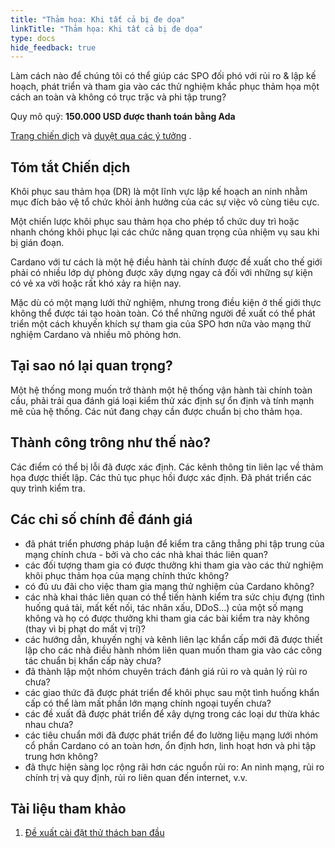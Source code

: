 ```yaml
---
title: "Thảm họa: Khi tất cả bị đe dọa"
linkTitle: "Thảm họa: Khi tất cả bị đe dọa"
type: docs
hide_feedback: true
---
```


Làm cách nào để chúng tôi có thể giúp các SPO đối phó với rủi ro &amp; lập kế hoạch, phát triển và tham gia vào các thử nghiệm khắc phục thảm họa một cách an toàn và không có trục trặc và phi tập trung?

Quy mô quỹ: **150.000 USD được thanh toán bằng Ada**

[Trang chiến dịch](https://cardano.ideascale.com/a/campaign-home/26117) và [duyệt qua các ý tưởng](https://cardano.ideascale.com/a/ideas/top/campaign-filter/byids/campaigns/26117/stage/unspecified) .

## Tóm tắt Chiến dịch

Khôi phục sau thảm họa (DR) là một lĩnh vực lập kế hoạch an ninh nhằm mục đích bảo vệ tổ chức khỏi ảnh hưởng của các sự việc vô cùng tiêu cực.

Một chiến lược khôi phục sau thảm họa cho phép tổ chức duy trì hoặc nhanh chóng khôi phục lại các chức năng quan trọng của nhiệm vụ sau khi bị gián đoạn.

Cardano với tư cách là một hệ điều hành tài chính được đề xuất cho thế giới phải có nhiều lớp dự phòng được xây dựng ngay cả đối với những sự kiện có vẻ xa vời hoặc rất khó xảy ra hiện nay.

Mặc dù có một mạng lưới thử nghiệm, nhưng trong điều kiện ở thế giới thực không thể được tái tạo hoàn toàn. Có thể những người đề xuất có thể phát triển một cách khuyến khích sự tham gia của SPO hơn nữa vào mạng thử nghiệm Cardano và nhiều mô phỏng hơn.

## Tại sao nó lại quan trọng?

Một hệ thống mong muốn trở thành một hệ thống vận hành tài chính toàn cầu, phải trải qua đánh giá loại kiểm thử xác định sự ổn định và tính mạnh mẽ của hệ thống. Các nút đang chạy cần được chuẩn bị cho thảm họa.

## Thành công trông như thế nào?

Các điểm có thể bị lỗi đã được xác định. Các kênh thông tin liên lạc về thảm họa được thiết lập. Các thủ tục phục hồi được xác định. Đã phát triển các quy trình kiểm tra.

## Các chỉ số chính để đánh giá

- đã phát triển phương pháp luận để kiểm tra căng thẳng phi tập trung của mạng chính chưa - bởi và cho các nhà khai thác liên quan?
- các đối tượng tham gia có được thưởng khi tham gia vào các thử nghiệm khôi phục thảm họa của mạng chính thức không?
- có đủ ưu đãi cho việc tham gia mạng thử nghiệm của Cardano không?
- các nhà khai thác liên quan có thể tiến hành kiểm tra sức chịu đựng (tình huống quá tải, mất kết nối, tác nhân xấu, DDoS…) của một số mạng không và họ có được thưởng khi tham gia các bài kiểm tra này không (thay vì bị phạt do mất vị trí)?
- các hướng dẫn, khuyến nghị và kênh liên lạc khẩn cấp mới đã được thiết lập cho các nhà điều hành nhóm liên quan muốn tham gia vào các công tác chuẩn bị khẩn cấp này chưa?
- đã thành lập một nhóm chuyên trách đánh giá rủi ro và quản lý rủi ro chưa?
- các giao thức đã được phát triển để khôi phục sau một tình huống khẩn cấp có thể làm mất phần lớn mạng chính ngoại tuyến chưa?
- các đề xuất đã được phát triển để xây dựng trong các loại dư thừa khác nhau chưa?
- các tiêu chuẩn mới đã được phát triển để đo lường liệu mạng lưới nhóm cổ phần Cardano có an toàn hơn, ổn định hơn, linh hoạt hơn và phi tập trung hơn không?
- đã thực hiện sàng lọc rộng rãi hơn các nguồn rủi ro: An ninh mạng, rủi ro chính trị và quy định, rủi ro liên quan đến internet, v.v.

## Tài liệu tham khảo

1. [Đề xuất cài đặt thử thách ban đầu](https://cardano.ideascale.com/a/dtd/Disaster-When-all-is-at-stake/351012-48088)
